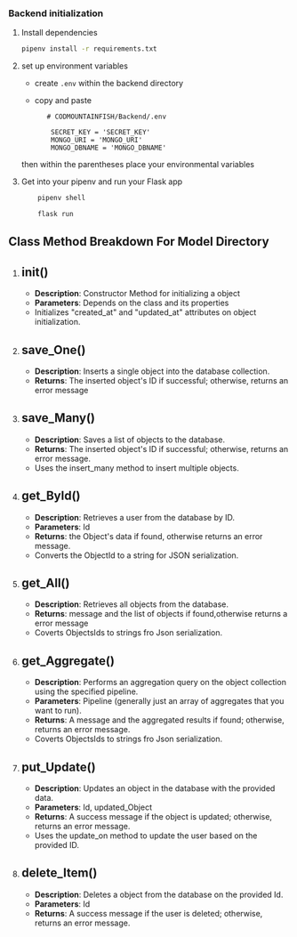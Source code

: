 ### Backend initialization

1. Install dependencies

   ```bash
   pipenv install -r requirements.txt
   ```

2. set up environment variables

   - create `.env` within the backend directory
   - copy and paste

     ```
        # CODMOUNTAINFISH/Backend/.env

         SECRET_KEY = 'SECRET_KEY'
         MONGO_URI = 'MONGO_URI'
         MONGO_DBNAME = 'MONGO_DBNAME'
     ```
    then within the parentheses place your environmental variables

3. Get into your pipenv and run your Flask app

   ```bash
       pipenv shell
   ```

   ```bash
       flask run
   ```

## Class Method Breakdown For Model Directory

1.  ## init()

    - **Description**: Constructor Method for initializing a object
    - **Parameters**: Depends on the class and its properties
    - Initializes "created_at" and "updated_at" attributes on object initialization.

2.  ## save_One()

    - **Description**: Inserts a single object into the database collection.
    - **Returns**: The inserted object's ID if successful; otherwise, returns an error message

3.  ## save_Many()

    - **Description**: Saves a list of objects to the database.
    - **Returns**: The inserted object's ID if successful; otherwise, returns an error message.
    - Uses the insert_many method to insert multiple objects.

4.  ## get_ById()

    - **Description**: Retrieves a user from the database by ID.
    - **Parameters**: Id
    - **Returns**: the Object's data if found, otherwise returns an error message.
    - Converts the ObjectId to a string for JSON serialization.

5.  ## get_All()

    - **Description**: Retrieves all objects from the database.
    - **Returns**: message and the list of objects if found,otherwise returns a error message
    - Coverts ObjectsIds to strings fro Json serialization.

6.  ## get_Aggregate()

    - **Description**: Performs an aggregation query on the object collection using the specified pipeline.
    - **Parameters**: Pipeline (generally just an array of aggregates that you want to run).
    - **Returns**: A message and the aggregated results if found; otherwise, returns an error message.
    - Coverts ObjectsIds to strings fro Json serialization.

7.  ## put_Update()

    - **Description**: Updates an object in the database with the provided data.
    - **Parameters**: Id, updated_Object
    - **Returns**: A success message if the object is updated; otherwise, returns an error message.
    - Uses the update_on method to update the user based on the provided ID.

8.  ## delete_Item()

    - **Description**: Deletes a object from the database on the provided Id.
    - **Parameters**: Id
    - **Returns**: A success message if the user is deleted; otherwise, returns an error message.
